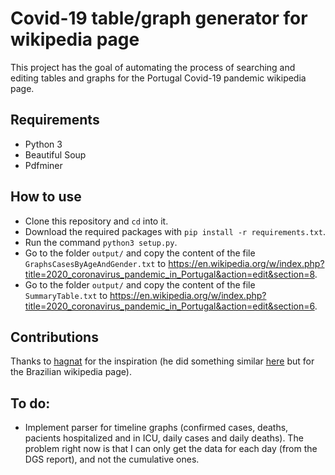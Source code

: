 # Covid-19 table/graph generator for wikipedia page
This project has the goal of automating the process of searching and editing tables and graphs for the Portugal Covid-19 pandemic wikipedia page.

## Requirements
- Python 3
- Beautiful Soup
- Pdfminer

## How to use
- Clone this repository and `cd` into it.
- Download the required packages with `pip install -r requirements.txt`.
- Run the command `python3 setup.py`.
- Go to the folder `output/` and copy the content of the file `GraphsCasesByAgeAndGender.txt` to https://en.wikipedia.org/w/index.php?title=2020_coronavirus_pandemic_in_Portugal&action=edit&section=8.
- Go to the folder `output/` and copy the content of the file `SummaryTable.txt` to https://en.wikipedia.org/w/index.php?title=2020_coronavirus_pandemic_in_Portugal&action=edit&section=6.


## Contributions
Thanks to [hagnat](https://github.com/hagnat/) for the inspiration (he did something similar [here](https://github.com/hagnat/covid) but for the Brazilian wikipedia page).

## To do:
- Implement parser for timeline graphs (confirmed cases, deaths, pacients hospitalized and in ICU, daily cases and daily deaths). The problem right now is that I can only get the data for each day (from the DGS report), and not the cumulative ones.

